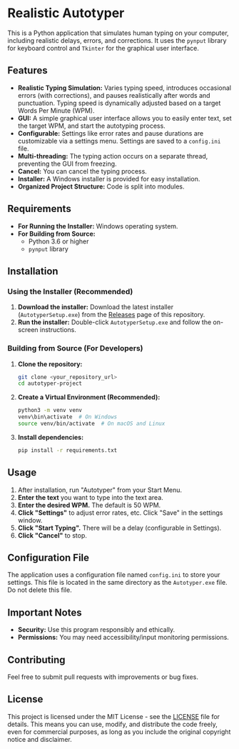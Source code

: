 # Realistic Autotyper

This is a Python application that simulates human typing on your computer, including realistic delays, errors, and corrections. It uses the `pynput` library for keyboard control and `Tkinter` for the graphical user interface.

## Features

*   **Realistic Typing Simulation:** Varies typing speed, introduces occasional errors (with corrections), and pauses realistically after words and punctuation. Typing speed is dynamically adjusted based on a target Words Per Minute (WPM).
*   **GUI:** A simple graphical user interface allows you to easily enter text, set the target WPM, and start the autotyping process.
*   **Configurable:** Settings like error rates and pause durations are customizable via a settings menu. Settings are saved to a `config.ini` file.
*   **Multi-threading:** The typing action occurs on a separate thread, preventing the GUI from freezing.
*   **Cancel:** You can cancel the typing process.
*   **Installer:** A Windows installer is provided for easy installation.
*    **Organized Project Structure:** Code is split into modules.

## Requirements

* **For Running the Installer:** Windows operating system.
* **For Building from Source:**
    *   Python 3.6 or higher
    *   `pynput` library

## Installation

### Using the Installer (Recommended)

1.  **Download the installer:** Download the latest installer (`AutotyperSetup.exe`) from the [Releases](https://github.com/AngelosGamePlay/autotyper/releases) page of this repository.
2.  **Run the installer:** Double-click `AutotyperSetup.exe` and follow the on-screen instructions.

### Building from Source (For Developers)

1.  **Clone the repository:**

    ```bash
    git clone <your_repository_url>
    cd autotyper-project
    ```

2.  **Create a Virtual Environment (Recommended):**

    ```bash
    python3 -m venv venv
    venv\bin\activate  # On Windows
    source venv/bin/activate  # On macOS and Linux
    ```

3.  **Install dependencies:**

    ```bash
    pip install -r requirements.txt
    ```

## Usage

1.  After installation, run "Autotyper" from your Start Menu.
2.  **Enter the text** you want to type into the text area.
3.  **Enter the desired WPM.** The default is 50 WPM.
4.  **Click "Settings"** to adjust error rates, etc. Click "Save" in the settings window.
5.  **Click "Start Typing".** There will be a delay (configurable in Settings).
6.  **Click "Cancel"** to stop.

## Configuration File

The application uses a configuration file named `config.ini` to store your settings. This file is located in the same directory as the `Autotyper.exe` file. Do not delete this file.

## Important Notes

*   **Security:** Use this program responsibly and ethically.
*   **Permissions:** You may need accessibility/input monitoring permissions.

## Contributing

Feel free to submit pull requests with improvements or bug fixes.

## License

This project is licensed under the MIT License - see the [LICENSE](LICENSE) file for details.  This means you can use, modify, and distribute the code freely, even for commercial purposes, as long as you include the original copyright notice and disclaimer.
